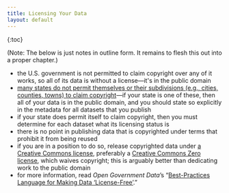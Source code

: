 ```yaml
---
title: Licensing Your Data
layout: default
---
```


{:toc}

(Note: The below is just notes in outline form. It remains to flesh this out into a proper chapter.)

* the U.S. government is not permitted to claim copyright over any of it works, so all of its data is without a license—it's in the public domain
* [many states do not permit themselves or their subdivisions (e.g., cities, counties, towns) to claim copyright](https://en.wikipedia.org/wiki/Copyright_status_of_work_by_U.S._subnational_governments)—if your state is one of these, then all of your data is in the public domain, and you should state so explicitly in the metadata for all datasets that you publish
* if your state does permit itself to claim copyright, then you must determine for each dataset what its licensing status is
* there is no point in publishing data that is copyrighted under terms that prohibit it from being reused
* if you are in a position to do so, release copyrighted data under [a Creative Commons license](https://creativecommons.org/choose/), preferably a [Creative Commons Zero license](https://creativecommons.org/about/cc0), which waives copyright; this is arguably better than dedicating work to the public domain
* for more information, read _Open Government Data_’s “[Best-Practices Language for Making Data ‘License-Free’](http://theunitedstates.io/licensing/).”
